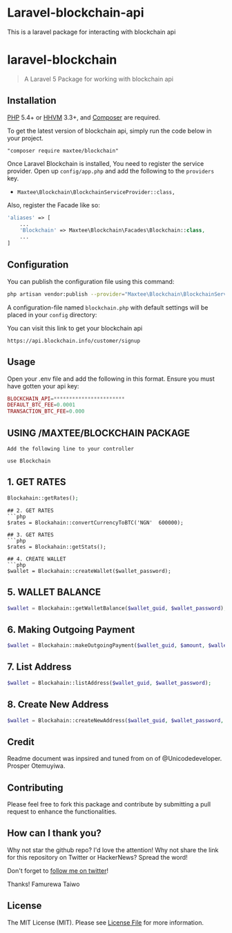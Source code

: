 # Laravel-blockchain-api
This is a laravel package for interacting with blockchain api 

# laravel-blockchain

> A Laravel 5 Package for working with blockchain api

## Installation

[PHP](https://php.net) 5.4+ or [HHVM](http://hhvm.com) 3.3+, and [Composer](https://getcomposer.org) are required.

To get the latest version of blockchain api, simply run the code below in your project.

```
"composer require maxtee/blockchain"
```
Once Laravel Blockchain is installed, You need to register the service provider. Open up `config/app.php` and add the following to the `providers` key.

* `Maxtee\Blockchain\BlockchainServiceProvider::class,`

Also, register the Facade like so:

```php
'aliases' => [
    ...
    'Blockchain' => Maxtee\Blockchain\Facades\Blockchain::class,
    ...
]
```

## Configuration

You can publish the configuration file using this command:

```bash
php artisan vendor:publish --provider="Maxtee\Blockchain\BlockchainServiceProvider"
```

A configuration-file named `blockchain.php` with default settings will be placed in your `config` directory:

You can visit this link to get your blockchain api

```
https://api.blockchain.info/customer/signup
```

## Usage

Open your .env file and add the following in this format. Ensure you must have gotten your api key:

```php
BLOCKCHAIN_API=***********************
DEFAULT_BTC_FEE=0.0001
TRANSACTION_BTC_FEE=0.000
```

## USING /MAXTEE/BLOCKCHAIN PACKAGE 
```
Add the following line to your controller

use Blockchain
```
## 1. GET RATES
```php
Blockahain::getRates();
```

```
## 2. GET RATES
```php
$rates = Blockahain::convertCurrencyToBTC('NGN'  600000);
```

```
## 3. GET RATES
```php
$rates = Blockahain::getStats();
```

```
## 4. CREATE WALLET
```php
$wallet = Blockahain::createWallet($wallet_password);
```

## 5. WALLET BALANCE
```php
$wallet = Blockahain::getWalletBalance($wallet_guid, $wallet_password);
```

## 6. Making Outgoing Payment
```php
$wallet = Blockahain::makeOutgoingPayment($wallet_guid, $amount, $wallet_password, $to_guid);
```
## 7. List Address
```php
$wallet = Blockahain::listAddress($wallet_guid, $wallet_password);
```

## 8. Create New Address
```php
$wallet = Blockahain::createNewAddress($wallet_guid, $wallet_password, $label ='');
```

## Credit 
Readme document was inpsired and tuned from on of @Unicodedeveloper. Prosper Otemuyiwa.

## Contributing

Please feel free to fork this package and contribute by submitting a pull request to enhance the functionalities.

## How can I thank you?

Why not star the github repo? I'd love the attention! Why not share the link for this repository on Twitter or HackerNews? Spread the word!

Don't forget to [follow me on twitter](https://twitter.com/maxtee)!

Thanks!
Famurewa Taiwo

## License

The MIT License (MIT). Please see [License File](LICENSE.md) for more information.

